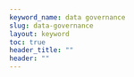 ```yaml
---
keyword_name: data governance
slug: data-governance
layout: keyword
toc: true
header_title: ""
header: ""
---
```

